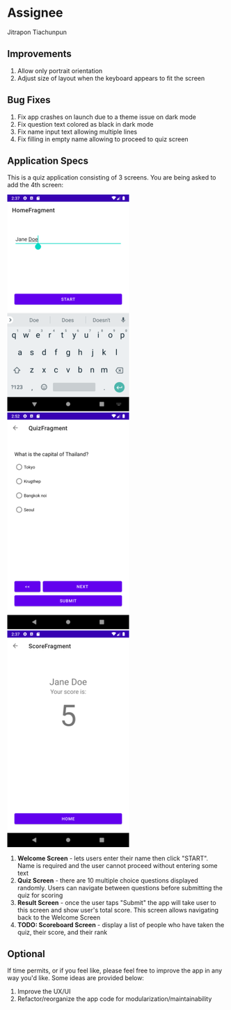 # Assignee

Jitrapon Tiachunpun

## Improvements

1. Allow only portrait orientation
2. Adjust size of layout when the keyboard appears to fit the screen

## Bug Fixes

1. Fix app crashes on launch due to a theme issue on dark mode
2. Fix question text colored as black in dark mode
3. Fix name input text allowing multiple lines
4. Fix filling in empty name allowing to proceed to quiz screen

## Application Specs

This is a quiz application consisting of 3 screens. You are being asked to add the 4th screen:

<img src="./screenshot/screenshot_welcome_screen.png" width="280"><img src="./screenshot/screenshot_quiz_screen.png" width="280"><img src="./screenshot/screenshot_result_screen.png" width="280">

1. **Welcome Screen** - lets users enter their name then click "START". Name
   is required and the user cannot proceed without entering some text
2. **Quiz Screen** - there are 10 multiple choice questions displayed randomly.
   Users can navigate between questions before submitting the quiz for scoring
3. **Result Screen** - once the user taps "Submit" the app will take user to this
   screen and show user's total score. This screen allows navigating back to the
   Welcome Screen
4. **TODO: Scoreboard Screen** - display a list of people who have taken the quiz, their score, and
   their rank

## Optional

If time permits, or if you feel like, please feel free to improve the app in any way you'd like. Some
ideas are provided below:

1. Improve the UX/UI
1. Refactor/reorganize the app code for modularization/maintainability
